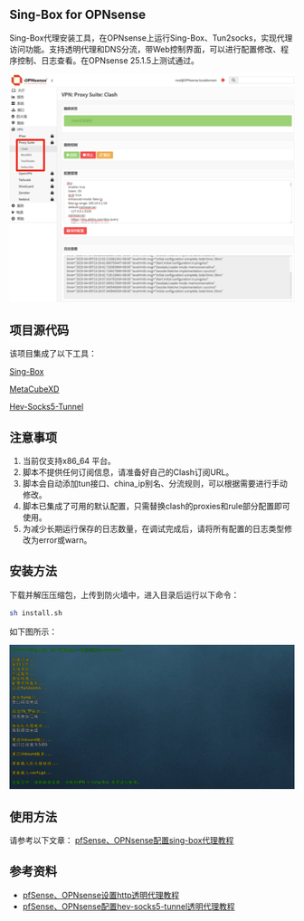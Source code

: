 ## Sing-Box for OPNsense
Sing-Box代理安装工具，在OPNsense上运行Sing-Box、Tun2socks，实现代理访问功能。支持透明代理和DNS分流，带Web控制界面，可以进行配置修改、程序控制、日志查看。在OPNsense 25.1.5上测试通过。

![](images/proxy.png)

## 项目源代码
该项目集成了以下工具：

[Sing-Box](https://github.com/SagerNet/sing-box) 

[MetaCubeXD](https://github.com/MetaCubeX/metacubexd) 

[Hev-Socks5-Tunnel](https://github.com/heiher/hev-socks5-tunnel)

## 注意事项
1. 当前仅支持x86_64 平台。
2. 脚本不提供任何订阅信息，请准备好自己的Clash订阅URL。
3. 脚本会自动添加tun接口、china_ip别名、分流规则，可以根据需要进行手动修改。
4. 脚本已集成了可用的默认配置，只需替换clash的proxies和rule部分配置即可使用。
5. 为减少长期运行保存的日志数量，在调试完成后，请将所有配置的日志类型修改为error或warn。

## 安装方法
下载并解压压缩包，上传到防火墙中，进入目录后运行以下命令：

```bash
sh install.sh
```

如下图所示：

![](images/install.png)

## 使用方法
请参考以下文章：
[pfSense、OPNsense配置sing-box代理教程](https://pfchina.org/?p=12933)

## 参考资料  
- [pfSense、OPNsense设置http透明代理教程](https://pfchina.org/?p=13572)  
- [pfSense、OPNsense配置hev-socks5-tunnel透明代理教程](https://pfchina.org/?p=14551)
